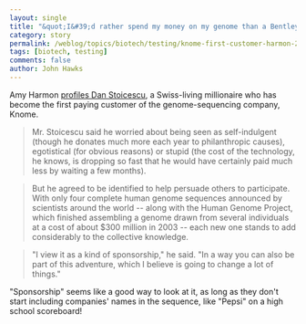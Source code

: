 ```yaml
---
layout: single 
title: "&quot;I&#39;d rather spend my money on my genome than a Bentley&quot;" 
category: story
permalink: /weblog/topics/biotech/testing/knome-first-customer-harmon-2008.html
tags: [biotech, testing] 
comments: false 
author: John Hawks 
---
```



<p>
Amy Harmon <a href="http://www.nytimes.com/2008/03/04/health/research/04geno.html">profiles Dan Stoicescu</a>, a Swiss-living millionaire who has become the first paying customer of the genome-sequencing company, Knome. 
</p>

<blockquote>Mr. Stoicescu said he worried about being seen as self-indulgent (though he donates much more each year to philanthropic causes), egotistical (for obvious reasons) or stupid (the cost of the technology, he knows, is dropping so fast that he would have certainly paid much less by waiting a few months).</blockquote>

<blockquote>But he agreed to be identified to help persuade others to participate. With only four complete human genome sequences announced by scientists around the world -- along with the Human Genome Project, which finished assembling a genome drawn from several individuals at a cost of about $300 million in 2003 -- each new one stands to add considerably to the collective knowledge.</blockquote>

<blockquote>"I view it as a kind of sponsorship," he said. "In a way you can also be part of this adventure, which I believe is going to change a lot of things."</blockquote>

<p>
"Sponsorship" seems like a good way to look at it, as long as they don't start including companies' names in the sequence, like "Pepsi" on a high school scoreboard!
</p>


